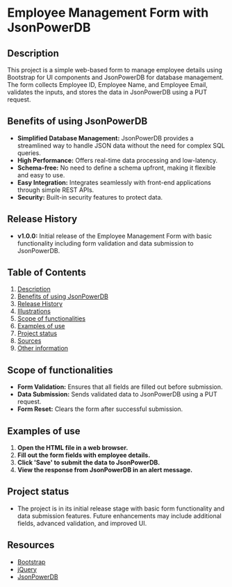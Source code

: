 # Employee Management Form with JsonPowerDB

## Description
This project is a simple web-based form to manage employee details using Bootstrap for UI components and JsonPowerDB for database management. The form collects Employee ID, Employee Name, and Employee Email, validates the inputs, and stores the data in JsonPowerDB using a PUT request.

## Benefits of using JsonPowerDB
- **Simplified Database Management:** JsonPowerDB provides a streamlined way to handle JSON data without the need for complex SQL queries.
- **High Performance:** Offers real-time data processing and low-latency.
- **Schema-free:** No need to define a schema upfront, making it flexible and easy to use.
- **Easy Integration:** Integrates seamlessly with front-end applications through simple REST APIs.
- **Security:** Built-in security features to protect data.

## Release History
- **v1.0.0:** Initial release of the Employee Management Form with basic functionality including form validation and data submission to JsonPowerDB.

## Table of Contents
1. [Description](#description)
2. [Benefits of using JsonPowerDB](#benefits-of-using-jsonpowerdb)
3. [Release History](#release-history)
4. [Illustrations](#illustrations)
5. [Scope of functionalities](#scope-of-functionalities)
6. [Examples of use](#examples-of-use)
7. [Project status](#project-status)
8. [Sources](#sources)
9. [Other information](#other-information)



## Scope of functionalities
- **Form Validation:** Ensures that all fields are filled out before submission.
- **Data Submission:** Sends validated data to JsonPowerDB using a PUT request.
- **Form Reset:** Clears the form after successful submission.

## Examples of use
1. **Open the HTML file in a web browser.**
2. **Fill out the form fields with employee details.**
3. **Click 'Save' to submit the data to JsonPowerDB.**
4. **View the response from JsonPowerDB in an alert message.**

## Project status
- The project is in its initial release stage with basic form functionality and data submission features. Future enhancements may include additional fields, advanced validation, and improved UI.

## Resources
- [Bootstrap](https://getbootstrap.com/)
- [jQuery](https://jquery.com/)
- [JsonPowerDB](http://login2explore.com/jpdb)


